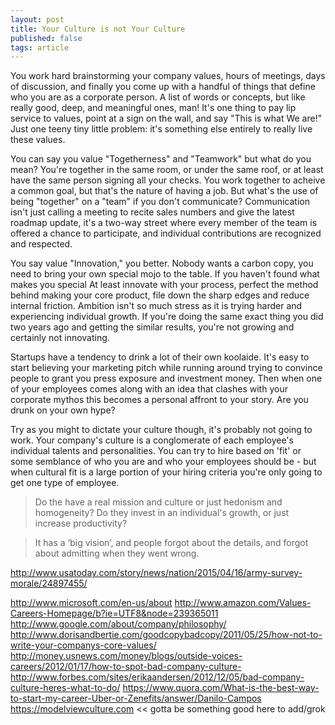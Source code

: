 ```yaml
---
layout: post
title: Your Culture is not Your Culture
published: false
tags: article
---
```


You work hard brainstorming your company values, hours of meetings, days of
discussion, and finally you come up with a handful of things that define who
you are as a corporate person. A list of words or concepts, but like really
good, deep, and meaningful ones, man! It's one thing to pay lip service to
values, point at a sign on the wall, and say "This is what We are!" Just one
teeny tiny little problem: it's something else entirely to really live these
values.


You can say you value "Togetherness" and "Teamwork" but what do you mean?
You're together in the same room, or under the same roof, or at least have the
same person signing all your checks. You work together to acheive a common
goal, but that's the nature of having a job. But what's the use of being "together"
on a "team" if you don't communicate? Communication isn't just calling a meeting
to recite sales numbers and give the latest roadmap update, it's a two-way
street where every member of the team is offered a chance to participate, and
individual contributions are recognized and respected.

You say value "Innovation," you better. Nobody wants a carbon copy, you need to bring
your own special mojo to the table. If you haven't found what makes you special
At least innovate with your process, perfect the method behind making your core
product, file down the sharp edges and reduce internal friction. Ambition isn't
so much stress as it is trying harder and experiencing individual growth. If
you're doing the same exact thing you did two years ago and getting the similar
results, you're not growing and certainly not innovating.

Startups have a tendency to drink a lot of their own koolaide. It's easy to
start believing your marketing pitch while running around trying to convince people to
grant you press exposure and investment money. Then when one of your employees
comes along with an idea that clashes with your corporate mythos this becomes
a personal affront to your story. Are you drunk on your own hype?

Try as you might to dictate your culture though, it's probably not going to
work. Your company's culture is a conglomerate of each employee's individual
talents and personalities. You can try to hire based on 'fit' or some semblance
of who you are and who your employees should be - but when cultural fit is a
large portion of your hiring criteria you're only going to get one type of employee.


> Do the have a real mission and culture or just hedonism and homogeneity? Do
> they invest in an individual's growth, or just increase productivity?



> It has a ‘big vision’, and people forgot about the details, and forgot about admitting when they went wrong.



http://www.usatoday.com/story/news/nation/2015/04/16/army-survey-morale/24897455/


http://www.microsoft.com/en-us/about
http://www.amazon.com/Values-Careers-Homepage/b?ie=UTF8&node=239365011
http://www.google.com/about/company/philosophy/
http://www.dorisandbertie.com/goodcopybadcopy/2011/05/25/how-not-to-write-your-companys-core-values/
http://money.usnews.com/money/blogs/outside-voices-careers/2012/01/17/how-to-spot-bad-company-culture-
http://www.forbes.com/sites/erikaandersen/2012/12/05/bad-company-culture-heres-what-to-do/
https://www.quora.com/What-is-the-best-way-to-start-my-career-Uber-or-Zenefits/answer/Danilo-Campos
https://modelviewculture.com << gotta be something good here to add/grok

